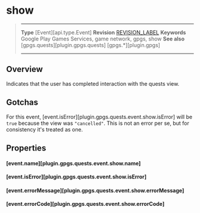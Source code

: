 # show

> --------------------- ------------------------------------------------------------------------------------------
> __Type__              [Event][api.type.Event]
> __Revision__          [REVISION_LABEL](REVISION_URL)
> __Keywords__          Google Play Games Services, game network, gpgs, show
> __See also__          [gpgs.quests][plugin.gpgs.quests]
>                       [gpgs.*][plugin.gpgs]
> --------------------- ------------------------------------------------------------------------------------------

## Overview

Indicates that the user has completed interaction with the quests view.

## Gotchas

For this event, [event.isError][plugin.gpgs.quests.event.show.isError] will be `true` because the view was `"cancelled"`. This is not an error per se, but for consistency it's treated as one.

## Properties

#### [event.name][plugin.gpgs.quests.event.show.name]

#### [event.isError][plugin.gpgs.quests.event.show.isError]

#### [event.errorMessage][plugin.gpgs.quests.event.show.errorMessage]

#### [event.errorCode][plugin.gpgs.quests.event.show.errorCode]